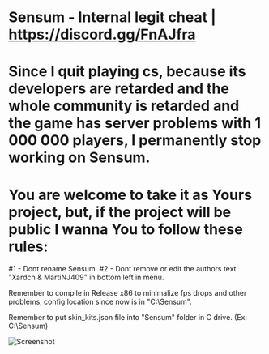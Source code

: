 # Sensum - Internal legit cheat | https://discord.gg/FnAJfra

# Since I quit playing cs, because its developers are retarded and the whole community is retarded and the game has server problems with 1 000 000 players, I permanently stop working on Sensum.

# You are welcome to take it as Yours project, but, if the project will be public I wanna You to follow these rules:

#1 - Dont rename Sensum.
#2 - Dont remove or edit the authors text "Xardch & MartiNJ409" in bottom left in menu.


Remember to compile in Release x86 to minimalize fps drops and other problems, config location since now is in "C:\\Sensum".

Remember to put skin_kits.json file into "Sensum" folder in C drive. (Ex: C:\\Sensum)

![Screenshot](https://i.imgur.com/kEH7rpT.png)




